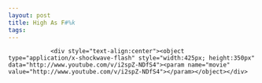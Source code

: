 ```yaml
---
layout: post
title: High As F#%k
tags:
---
```



                <div style="text-align:center"><object type="application/x-shockwave-flash" style="width:425px; height:350px" data="http://www.youtube.com/v/i2spZ-NDfS4"><param name="movie" value="http://www.youtube.com/v/i2spZ-NDfS4"></param></object></div>
